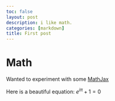 ```yaml
---
toc: false
layout: post
description: i like math.
categories: [markdown]
title: First post
---
```


# Math
Wanted to experiment with some [MathJax](http://docs.mathjax.org/en/latest/)

Here is a beautiful equation:
$e^{i\pi} + 1 = 0$